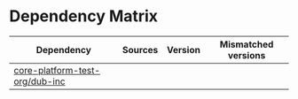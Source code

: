# Dependency Matrix

Dependency | Sources | Version | Mismatched versions
---------- | ------- | ------- | -------------------
[core-platform-test-org/dub-inc](https://github.com/core-platform-test-org/dub-inc.git) |  | []() | 
